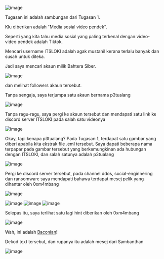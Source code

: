 ![image](https://github.com/6D756E6972/3108CTF/assets/129729880/ff4ff46c-eedc-4a0d-9381-32fd98a04a81)

Tugasan ini adalah sambungan dari Tugasan 1.

Klu diberikan adalah "Media sosial video pendek".

Seperti yang kita tahu media sosial yang paling terkenal dengan video-video pendek adalah Tiktok.

Mencari username ITSLOKI adalah agak mustahil kerana terlalu banyak dan susah untuk diteka.

Jadi saya mencari akaun milik Bahtera Siber.

![image](https://github.com/6D756E6972/3108CTF/assets/129729880/a78c043e-6ff0-46b8-a01d-272eff82d267)

dan melihat followers akaun tersebut.

Tanpa sengaja, saya terjumpa satu akaun bernama p3tualang

![image](https://github.com/6D756E6972/3108CTF/assets/129729880/6d7e16e4-6afb-4800-85c4-b15ab861bc74)

Tanpa ragu-ragu, saya pergi ke akaun tersebut dan mendapati satu link ke discord server ITSLOKI pada salah satu videonya

![image](https://github.com/6D756E6972/3108CTF/assets/129729880/cb30cff6-7178-4d72-bfb9-12aa19542a37)

Okay, tapi kenapa p3tualang? Pada Tugasan 1, terdapat satu gambar yang diberi apabila kita ekstrak file .eml tersebut. Saya dapati beberapa nama terpapar pada gambar tersebut yang berkemungkinan ada hubungan dengan ITSLOKI, dan salah satunya adalah p3tualang

![image](https://github.com/6D756E6972/3108CTF/assets/129729880/79e766b6-c8a6-4327-88da-608b7a63044d)

Pergi ke discord server tersebut, pada channel ddos, social-enginnering dan ransomware saya mendapati bahawa terdapat mesej pelik yang dihantar oleh 0xm4mbang

![image](https://github.com/6D756E6972/3108CTF/assets/129729880/30419684-4cf6-4b8a-8d3b-3614f94cb545)

![image](https://github.com/6D756E6972/3108CTF/assets/129729880/74b7f294-6f04-4218-bab4-ebceee12f169)
![image](https://github.com/6D756E6972/3108CTF/assets/129729880/5186e122-66ce-42e9-9f1a-738ab3ecc840)
![image](https://github.com/6D756E6972/3108CTF/assets/129729880/a4d2c333-ad19-461e-8edf-89372a2fcacc)

Selepas itu, saya terlihat satu lagi hint diberikan oleh 0xm4mbang

![image](https://github.com/6D756E6972/3108CTF/assets/129729880/df8cfdc5-b556-43ac-a06a-37f9edef75a4)

Wah, ini adalah [Baconian](https://rumkin.com/tools/cipher/baconian/)! 

Dekod text tersebut, dan rupanya itu adalah mesej dari Sambanthan

![image](https://github.com/6D756E6972/3108CTF/assets/129729880/9936f0f6-f174-488c-ab2e-c4dda4580bc1)



